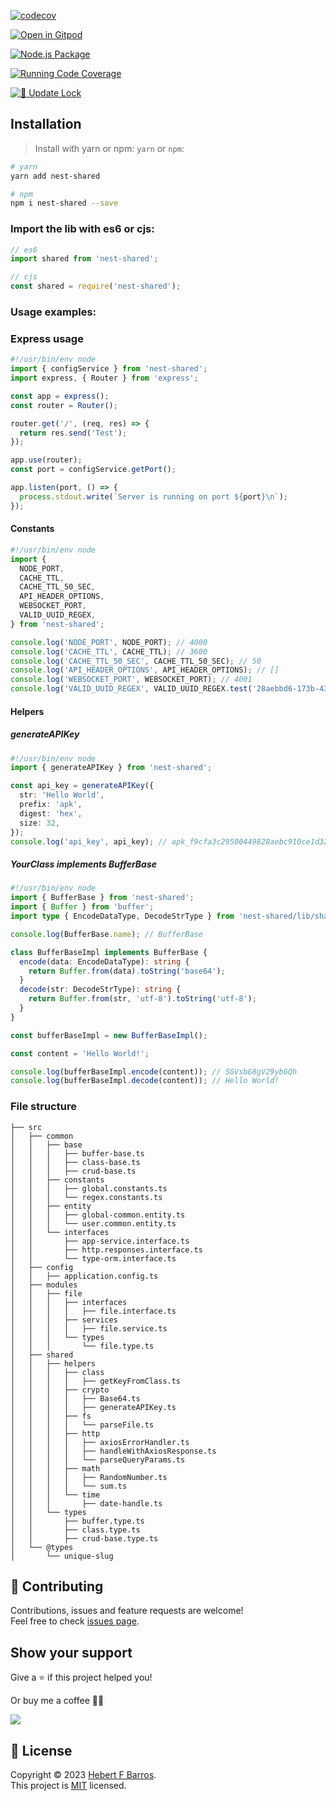 [![codecov](https://codecov.io/gh/hebertcisco/nest-shared/branch/main/graph/badge.svg?token=5PBW46PS3R)](https://codecov.io/gh/hebertcisco/nest-shared)

[![Open in Gitpod](https://gitpod.io/button/open-in-gitpod.svg)](https://gitpod.io/#https://github.com/hebertcisco/nest-shared)

[![Node.js Package](https://github.com/hebertcisco/nest-shared/actions/workflows/npm-publish.yml/badge.svg)](https://github.com/hebertcisco/nest-shared/actions/workflows/npm-publish.yml)

[![Running Code Coverage](https://github.com/hebertcisco/nest-shared/actions/workflows/coverage.yml/badge.svg)](https://github.com/hebertcisco/nest-shared/actions/workflows/coverage.yml)

[![📝 Update Lock](https://github.com/hebertcisco/nest-shared/actions/workflows/update-lock.yml/badge.svg)](https://github.com/hebertcisco/nest-shared/actions/workflows/update-lock.yml)

## Installation

> Install with yarn or npm: `yarn` or `npm`:

```bash
# yarn
yarn add nest-shared
```

```bash
# npm
npm i nest-shared --save
```

### Import the lib with es6 or cjs:

```mjs
// es6
import shared from 'nest-shared';
```

```cjs
// cjs
const shared = require('nest-shared');
```

### Usage examples:

### Express usage

```ts
#!/usr/bin/env node
import { configService } from 'nest-shared';
import express, { Router } from 'express';

const app = express();
const router = Router();

router.get('/', (req, res) => {
  return res.send('Test');
});

app.use(router);
const port = configService.getPort();

app.listen(port, () => {
  process.stdout.write(`Server is running on port ${port}\n`);
});
```

#### Constants

```ts
#!/usr/bin/env node
import {
  NODE_PORT,
  CACHE_TTL,
  CACHE_TTL_50_SEC,
  API_HEADER_OPTIONS,
  WEBSOCKET_PORT,
  VALID_UUID_REGEX,
} from 'nest-shared';

console.log('NODE_PORT', NODE_PORT); // 4000
console.log('CACHE_TTL', CACHE_TTL); // 3600
console.log('CACHE_TTL_50_SEC', CACHE_TTL_50_SEC); // 50
console.log('API_HEADER_OPTIONS', API_HEADER_OPTIONS); // []
console.log('WEBSOCKET_PORT', WEBSOCKET_PORT); // 4001
console.log('VALID_UUID_REGEX', VALID_UUID_REGEX.test('28aebbd6-173b-4375-99eb-56dc04ec2bcb')); // true
```

#### Helpers

##### generateAPIKey

```ts
#!/usr/bin/env node
import { generateAPIKey } from 'nest-shared';

const api_key = generateAPIKey({
  str: 'Hello World',
  prefix: 'apk',
  digest: 'hex',
  size: 32,
});
console.log('api_key', api_key); // apk_f9cfa3c29500449828aebc910ce1d328
```

##### YourClass implements BufferBase

```ts
#!/usr/bin/env node
import { BufferBase } from 'nest-shared';
import { Buffer } from 'buffer';
import type { EncodeDataType, DecodeStrType } from 'nest-shared/lib/shared/types/buffer.type';

console.log(BufferBase.name); // BufferBase

class BufferBaseImpl implements BufferBase {
  encode(data: EncodeDataType): string {
    return Buffer.from(data).toString('base64');
  }
  decode(str: DecodeStrType): string {
    return Buffer.from(str, 'utf-8').toString('utf-8');
  }
}

const bufferBaseImpl = new BufferBaseImpl();

const content = 'Hello World!';

console.log(bufferBaseImpl.encode(content)); // SGVsbG8gV29ybGQh
console.log(bufferBaseImpl.decode(content)); // Hello World!
```

### File structure

```text
├── src
│   ├── common
│   │   ├── base
│   │   │   ├── buffer-base.ts
│   │   │   ├── class-base.ts
│   │   │   ├── crud-base.ts
│   │   ├── constants
│   │   │   ├── global.constants.ts
│   │   │   └── regex.constants.ts
│   │   ├── entity
│   │   │   ├── global-common.entity.ts
│   │   │   └── user.common.entity.ts
│   │   └── interfaces
│   │       ├── app-service.interface.ts
│   │       ├── http.responses.interface.ts
│   │       └── type-orm.interface.ts
│   ├── config
│   │   ├── application.config.ts
│   ├── modules
│   │   ├── file
│   │   │   ├── interfaces
│   │   │   │   ├── file.interface.ts
│   │   │   ├── services
│   │   │   │   ├── file.service.ts
│   │   │   └── types
│   │   │       └── file.type.ts
│   ├── shared
│   │   ├── helpers
│   │   │   ├── class
│   │   │   │   ├── getKeyFromClass.ts
│   │   │   ├── crypto
│   │   │   │   ├── Base64.ts
│   │   │   │   ├── generateAPIKey.ts
│   │   │   ├── fs
│   │   │   │   └── parseFile.ts
│   │   │   ├── http
│   │   │   │   ├── axiosErrorHandler.ts
│   │   │   │   ├── handleWithAxiosResponse.ts
│   │   │   │   └── parseQueryParams.ts
│   │   │   ├── math
│   │   │   │   ├── RandomNumber.ts
│   │   │   │   └── sum.ts
│   │   │   └── time
│   │   │       ├── date-handle.ts
│   │   └── types
│   │       ├── buffer.type.ts
│   │       ├── class.type.ts
│   │       ├── crud-base.type.ts
│   └── @types
│       └── unique-slug
```

## 🤝 Contributing

Contributions, issues and feature requests are welcome!<br />Feel free to check [issues page](issues).

## Show your support

Give a ⭐️ if this project helped you!

Or buy me a coffee 🙌🏾

<a href="https://www.buymeacoffee.com/hebertcisco">
    <img src="https://img.buymeacoffee.com/button-api/?text=Buy me a coffee&emoji=&slug=hebertcisco&button_colour=FFDD00&font_colour=000000&font_family=Inter&outline_colour=000000&coffee_colour=ffffff" />
</a>

## 📝 License

Copyright © 2023 [Hebert F Barros](https://github.com/hebertcisco).<br />
This project is [MIT](LICENSE) licensed.
